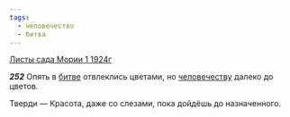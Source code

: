 ```yaml
---
tags:
  - человечество
  - битва
---
```


[Листы сада Мории 1 1924г](https://127.0.0.1:4002/agni/1924)

___252___
Опять в [битве](../../../tags/#битва) отвлеклись цветами, но [человечеству](../../../tags/#человечество) далеко до цветов.   

Тверди — Красота, даже со слезами, пока дойдёшь до назначенного.   

